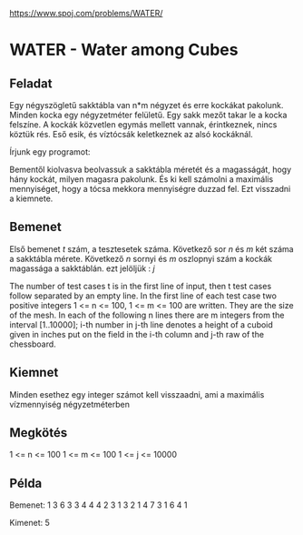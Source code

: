 https://www.spoj.com/problems/WATER/

# WATER - Water among Cubes

## Feladat

Egy négyszögletű sakktábla van n\*m négyzet és erre kockákat pakolunk.
Minden kocka egy négyzetméter felületű.
Egy sakk mezőt takar le a kocka felszíne. A kockák közvetlen egymás mellett vannak, érintkeznek, nincs köztük rés. Eső esik, és víztócsák keletkeznek az alsó kockáknál.

Írjunk egy programot:

Bementől kiolvasva beolvassuk a sakktábla méretét és a magasságát, hogy hány kockát, milyen magasra pakolunk.
És ki kell számolni a maximális mennyiséget, hogy a tócsa mekkora mennyiségre duzzad fel. Ezt visszadni a kiemnete.

## Bemenet

Első bemenet _t_ szám, a tesztesetek száma. Következő sor _n_ és _m_ két száma a sakktábla mérete.
Következő _n_ sornyi és _m_ oszlopnyi szám a kockák magassága a sakktáblán.
ezt jelöljük : _j_

The number of test cases t is in the first line of input, then t test cases follow separated by an empty line. In the first line of each test case two positive integers 1 <= n <= 100, 1 <= m <= 100 are written. They are the size of the mesh. In each of the following n lines there are m integers from the interval [1..10000]; i-th number in j-th line denotes a height of a cuboid given in inches put on the field in the i-th column and j-th raw of the chessboard.

## Kiemnet

Minden esethez egy integer számot kell visszaadni, ami a maximális vízmennyiség négyzetméterben

## Megkötés

1 <= n <= 100
1 <= m <= 100
1 <= j <= 10000

## Példa

Bemenet:
1
3 6
3 3 4 4 4 2
3 1 3 2 1 4
7 3 1 6 4 1

Kimenet:
5
